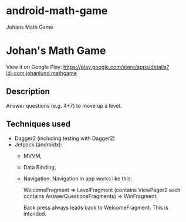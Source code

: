 # android-math-game
Johans Math Game

# Johan's Math Game
View it on Google Play: https://play.google.com/store/apps/details?id=com.johanlund.mathgame

## Description
Answer questions (e.g. 4+7) to move up a level.

## Techniques used
* Dagger2 (including testing with Dagger2)
* Jetpack (androidx): 
  * MVVM, 
  * Data Binding, 
  * Navigation. 
	Navigation in app works like this: 
	
	  WelcomeFragment => LevelFragment (contains ViewPager2 wich contains AnswerQuestionsFragments) => WinFragment.
	  
	  Back press always leads back to WelcomeFragment. This is intended. 
